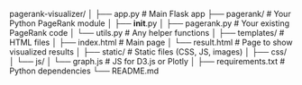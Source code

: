 pagerank-visualizer/
│
├── app.py                # Main Flask app
├── pagerank/             # Your Python PageRank module
│   ├── __init__.py
│   ├── pagerank.py       # Your existing PageRank code
│   └── utils.py          # Any helper functions
│
├── templates/            # HTML files
│   ├── index.html        # Main page
│   └── result.html       # Page to show visualized results
│
├── static/               # Static files (CSS, JS, images)
│   ├── css/
│   └── js/
│       └── graph.js      # JS for D3.js or Plotly
│
├── requirements.txt      # Python dependencies
└── README.md
